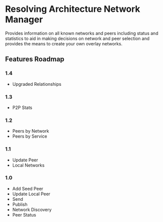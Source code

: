 # Resolving Architecture Network Manager
Provides information on all known networks and peers including status and statistics to aid in 
making decisions on network and peer selection and provides the means to create your own
overlay networks.

## Features Roadmap

### 1.4
* Upgraded Relationships

### 1.3
* P2P Stats

### 1.2
* Peers by Network
* Peers by Service

### 1.1
* Update Peer
* Local Networks

### 1.0
* Add Seed Peer
* Update Local Peer
* Send
* Publish
* Network Discovery
* Peer Status


